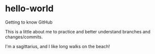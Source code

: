# hello-world
Getting to know GitHub

This is a little about me to practice and better understand branches and changes/commits.

I'm a sagittarius, and I like long walks on the beach!
